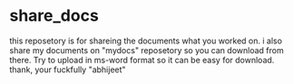 # share_docs
this reposetory is for shareing the documents what you worked on.
i also share my documents on "mydocs" reposetory so you can download from there.
Try to upload in ms-word format so it can be easy for download.
thank,
your fuckfully "abhijeet"
